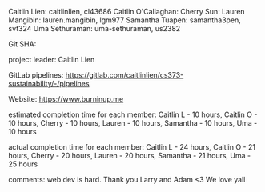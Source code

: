 Caitlin Lien: caitlinlien, cl43686
Caitlin O'Callaghan:
Cherry Sun:
Lauren Mangibin: lauren.mangibin, lgm977
Samantha Tuapen: samantha3pen, svt324
Uma Sethuraman: uma-sethuraman, us2382

Git SHA: 

project leader: Caitlin Lien

GitLab pipelines: https://gitlab.com/caitlinlien/cs373-sustainability/-/pipelines

Website: https://www.burninup.me

estimated completion time for each member: 
Caitlin L - 10 hours,
Caitlin O - 10 hours,
Cherry - 10 hours,
Lauren - 10 hours,
Samantha - 10 hours,
Uma - 10 hours

actual completion time for each member:
Caitlin L - 24 hours,
Caitlin O - 21 hours,
Cherry - 20 hours,
Lauren - 20 hours,
Samantha - 21 hours,
Uma - 25 hours

comments: web dev is hard. Thank you Larry and Adam <3 We love yall